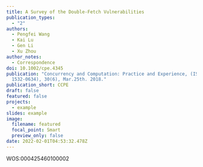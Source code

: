 ```yaml
---
title: A Survey of the Double-Fetch Vulnerabilities
publication_types:
  - "2"
authors:
  - Pengfei Wang
  - Kai Lu
  - Gen Li
  - Xu Zhou
author_notes:
  - Correspondence
doi: 10.1002/cpe.4345
publication: "Concurrency and Computation: Practice and Experience, (ISSN:
  1532-0634), 30(6), Mar.25th. 2018."
publication_short: CCPE
draft: false
featured: false
projects:
  - example
slides: example
image:
  filename: featured
  focal_point: Smart
  preview_only: false
date: 2022-02-01T04:53:32.478Z
---
```

<!--StartFragment-->

WOS:000425460100002

<!--EndFragment-->